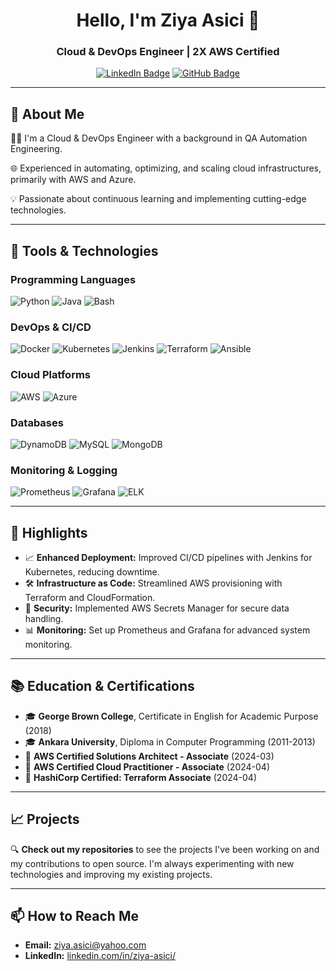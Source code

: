 <div align="center">

# Hello, I'm Ziya Asici 👋

### Cloud & DevOps Engineer | 2X AWS Certified

[![LinkedIn Badge](https://img.shields.io/badge/-ziyaasici-blue?style=flat&logo=Linkedin&logoColor=white&link=https://linkedin.com/in/ziya-asici/)](https://linkedin.com/in/ziya-asici/)
[![GitHub Badge](https://img.shields.io/github/followers/ziyaasici?label=follow&style=social)](https://github.com/ziyaasici)

</div>

---

## 🚀 About Me

👨‍💻 I'm a Cloud & DevOps Engineer with a background in QA Automation Engineering.

🌐 Experienced in automating, optimizing, and scaling cloud infrastructures, primarily with AWS and Azure.

💡 Passionate about continuous learning and implementing cutting-edge technologies.

---

## 🔧 Tools & Technologies

### Programming Languages
![Python](https://img.shields.io/badge/-Python-3776AB?style=flat&logo=Python&logoColor=white)
![Java](https://img.shields.io/badge/-Java-007396?style=flat&logo=Java&logoColor=white)
![Bash](https://img.shields.io/badge/-Bash-4EAA25?style=flat&logo=GNU-Bash&logoColor=white)

### DevOps & CI/CD
![Docker](https://img.shields.io/badge/-Docker-2496ED?style=flat&logo=Docker&logoColor=white)
![Kubernetes](https://img.shields.io/badge/-Kubernetes-326CE5?style=flat&logo=Kubernetes&logoColor=white)
![Jenkins](https://img.shields.io/badge/-Jenkins-D24939?style=flat&logo=Jenkins&logoColor=white)
![Terraform](https://img.shields.io/badge/-Terraform-7B42BC?style=flat&logo=Terraform&logoColor=white)
![Ansible](https://img.shields.io/badge/-Ansible-EE0000?style=flat&logo=Ansible&logoColor=white)

### Cloud Platforms
![AWS](https://img.shields.io/badge/-AWS-232F3E?style=flat&logo=Amazon-AWS&logoColor=white)
![Azure](https://img.shields.io/badge/-Azure-0078D4?style=flat&logo=Microsoft-Azure&logoColor=white)

### Databases
![DynamoDB](https://img.shields.io/badge/-DynamoDB-4053D6?style=flat&logo=Amazon-DynamoDB&logoColor=white)
![MySQL](https://img.shields.io/badge/-MySQL-4479A1?style=flat&logo=MySQL&logoColor=white)
![MongoDB](https://img.shields.io/badge/-MongoDB-47A248?style=flat&logo=MongoDB&logoColor=white)

### Monitoring & Logging
![Prometheus](https://img.shields.io/badge/-Prometheus-E6522C?style=flat&logo=Prometheus&logoColor=white)
![Grafana](https://img.shields.io/badge/-Grafana-F46800?style=flat&logo=Grafana&logoColor=white)
![ELK](https://img.shields.io/badge/-ELK-005571?style=flat&logo=Elastic-Stack&logoColor=white)

---

## 🌟 Highlights

- 📈 **Enhanced Deployment:** Improved CI/CD pipelines with Jenkins for Kubernetes, reducing downtime.
- 🛠️ **Infrastructure as Code:** Streamlined AWS provisioning with Terraform and CloudFormation.
- 🔐 **Security:** Implemented AWS Secrets Manager for secure data handling.
- 📊 **Monitoring:** Set up Prometheus and Grafana for advanced system monitoring.

---

## 📚 Education & Certifications

- 🎓 **George Brown College**, Certificate in English for Academic Purpose (2018)
- 🎓 **Ankara University**, Diploma in Computer Programming (2011-2013)
- 🏅 **AWS Certified Solutions Architect - Associate** (2024-03)
- 🏅 **AWS Certified Cloud Practitioner - Associate** (2024-04)
- 🏅 **HashiCorp Certified: Terraform Associate** (2024-04)

---

## 📈 Projects

🔍 **Check out my repositories** to see the projects I've been working on and my contributions to open source. I'm always experimenting with new technologies and improving my existing projects.

---

## 📫 How to Reach Me

- **Email:** ziya.asici@yahoo.com
- **LinkedIn:** [linkedin.com/in/ziya-asici/](https://linkedin.com/in/ziya-asici/)

</div>
